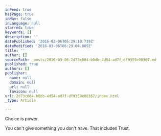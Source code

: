 ```yaml
---
inFeed: true
hasPage: true
inNav: false
inLanguage: null
starred: true
keywords: []
description: ''
datePublished: '2016-03-06T06:29:10.719Z'
dateModified: '2016-03-06T06:29:04.009Z'
title: ''
author: []
sourcePath: _posts/2016-03-06-2d73c604-b0db-4d54-ad7f-df9359e00367.md
published: true
authors: []
publisher:
  name: null
  domain: null
  url: null
  favicon: null
url: 2d73c604-b0db-4d54-ad7f-df9359e00367/index.html
_type: Article

---
```

Choice is power.

You can't give something you don't have. That includes Trust.